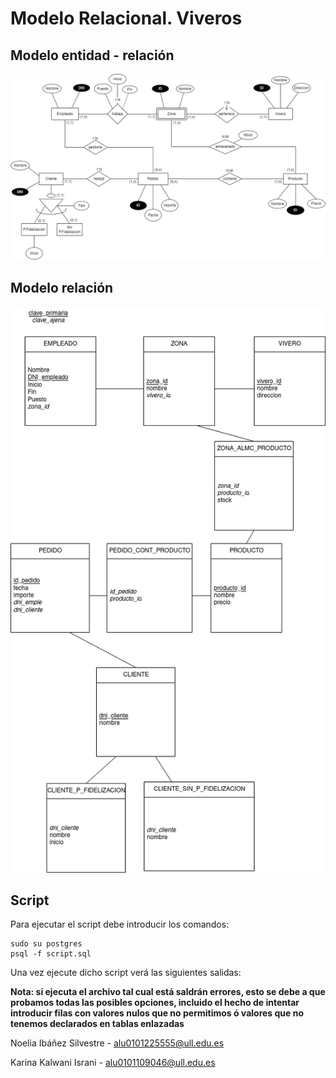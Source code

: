 # Modelo Relacional. Viveros

## Modelo entidad - relación
![Entidad Relacion](https://github.com/kk-2503/postgresql-relationalDB-Viveros/blob/master/pr3.drawio.png)

## Modelo relación
![Relacion](https://github.com/kk-2503/postgresql-relationalDB-Viveros/blob/master/p4Viveros.drawio.png)

## Script
Para ejecutar el script debe introducir los comandos:
```
sudo su postgres
psql -f script.sql
```

Una vez ejecute dicho script verá las siguientes salidas:

**Nota: si ejecuta el archivo tal cual está saldrán errores, esto se debe a que probamos todas las posibles opciones, incluido el hecho de intentar introducir filas con valores nulos que no permitimos ó valores que no tenemos declarados en tablas enlazadas**

Noelia Ibáñez Silvestre - alu0101225555@ull.edu.es

Karina Kalwani Israni - alu0101109046@ull.edu.es
